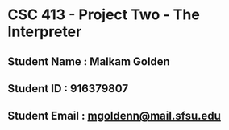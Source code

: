 # CSC 413 - Project Two - The Interpreter

## Student Name  : Malkam Golden

## Student ID    : 916379807  

## Student Email : mgoldenn@mail.sfsu.edu
